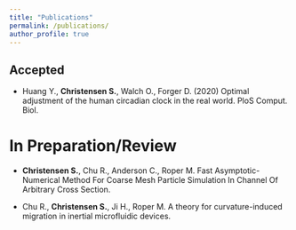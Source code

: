 ```yaml
---
title: "Publications"
permalink: /publications/
author_profile: true
---
```


## Accepted
- Huang Y., **Christensen S.**, Walch O., Forger D. (2020) Optimal adjustment of the human circadian clock in the real world. PloS Comput. Biol.

# In Preparation/Review

- **Christensen S.**, Chu R., Anderson C., Roper M.  Fast Asymptotic-Numerical Method For Coarse Mesh Particle Simulation In Channel Of Arbitrary Cross Section.

- Chu R., **Christensen S.**, Ji H., Roper M. A theory for curvature-induced migration in inertial microfluidic devices.
